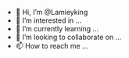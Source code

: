 - 👋 Hi, I’m @Lamieyking
- 👀 I’m interested in ...
- 🌱 I’m currently learning ...
- 💞️ I’m looking to collaborate on ...
- 📫 How to reach me ...

<!---
Lamieyking/Lamieyking is a ✨ special ✨ repository because its `README.md` (this file) appears on your GitHub profile.
You can click the Preview link to take a look at your changes.
--->
